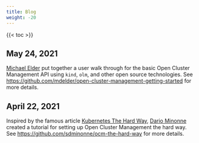 ```yaml
---
title: Blog 
weight: -20
---
```


<!-- spellchecker-disable -->

{{< toc >}}

<!-- spellchecker-enable -->

## May 24, 2021

[Michael Elder](https://github.com/mdelder) put together a user walk through for the basic Open Cluster Management API using `kind`, `olm`, and other open source technologies. See https://github.com/mdelder/open-cluster-management-getting-started for more details.


## April 22, 2021

Inspired by the famous article [Kubernetes The Hard Way](https://github.com/kelseyhightower/kubernetes-the-hard-way), [Dario Minonne](https://github.com/sdminonne) created a tutorial for setting up Open Cluster Management the hard way. See https://github.com/sdminonne/ocm-the-hard-way for more details.